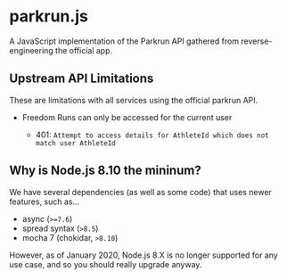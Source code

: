 # parkrun.js

A JavaScript implementation of the Parkrun API gathered from reverse-engineering the official app.

## Upstream API Limitations

These are limitations with all services using the official parkrun API.

- Freedom Runs can only be accessed for the current user

  - 401: `Attempt to access details for AthleteId which does not match user AthleteId`

## Why is Node.js 8.10 the mininum?

We have several dependencies (as well as some code) that uses newer features, such as...

- async (`>=7.6`)
- spread syntax (`>8.5`)
- mocha 7 (chokidar, `>8.10`)

However, as of January 2020, Node.js 8.X is no longer supported for any use case, and so you should really upgrade anyway.
